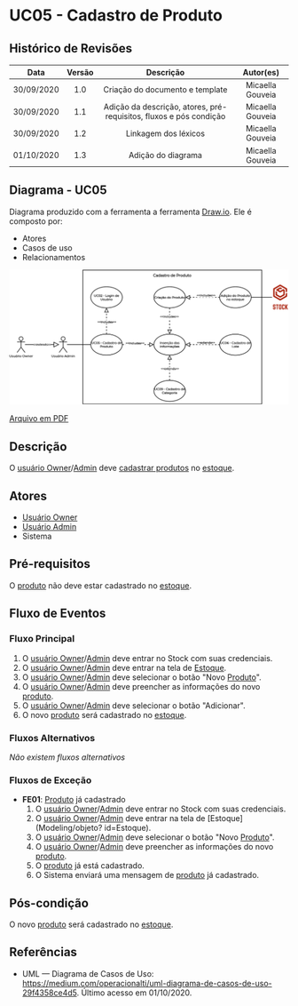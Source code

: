 # UC05 - Cadastro de Produto

## Histórico de Revisões

| Data | Versão | Descrição | Autor(es) |
|:----:|:------:|:---------:|:---------:|
| 30/09/2020 | 1.0 | Criação do documento e template | Micaella Gouveia |
| 30/09/2020 | 1.1 | Adição da descrição, atores, pré-requisitos, fluxos e pós condição | Micaella Gouveia |
| 30/09/2020 | 1.2 | Linkagem dos léxicos | Micaella Gouveia |
| 01/10/2020 | 1.3 | Adição do diagrama | Micaella Gouveia |

## Diagrama - UC05
Diagrama produzido com a ferramenta a ferramenta [Draw.io](https://app.diagrams.net/). Ele é composto por:
* Atores
* Casos de uso
* Relacionamentos

![caso 5](../../../assets/diagramas/casosUso/caso5.png)

<a href="https://unbarqdsw.github.io/2020.1_G12_Stock/assets/pdf/diagramas/casosUso/caso5.pdf">Arquivo em PDF</a>

## Descrição
O [usuário Owner](Modeling/objeto?id=Owner)/[Admin](Modeling/objeto?id=Admin) deve [cadastrar produtos](Modeling/verbo?id=Cadastrar-Produto) no [estoque](Modeling/objeto?id=Estoque).

## Atores
* [Usuário Owner](Modeling/objeto?id=Owner)
* [Usuário Admin](Modeling/objeto?id=Admin)
* Sistema

## Pré-requisitos
O [produto](Modeling/objeto?id=Produto) não deve estar cadastrado no [estoque](Modeling/objeto?id=Estoque).

## Fluxo de Eventos
### Fluxo Principal
1. O [usuário Owner](Modeling/objeto?id=Owner)/[Admin](Modeling/objeto?id=Admin) deve entrar no Stock com suas credenciais.
2. O [usuário Owner](Modeling/objeto?id=Owner)/[Admin](Modeling/objeto?id=Admin) deve entrar na tela de [Estoque](Modeling/objeto?id=Estoque).
3. O [usuário Owner](Modeling/objeto?id=Owner)/[Admin](Modeling/objeto?id=Admin) deve selecionar o botão "Novo [Produto](Modeling/objeto?id=Produto)".
4. O [usuário Owner](Modeling/objeto?id=Owner)/[Admin](Modeling/objeto?id=Admin) deve preencher as informações do novo [produto](Modeling/objeto?id=Produto).
5. O [usuário Owner](Modeling/objeto?id=Owner)/[Admin](Modeling/objeto?id=Admin) deve selecionar o botão "Adicionar".
6. O  novo [produto](Modeling/objeto?id=Produto) será cadastrado no [estoque](Modeling/objeto?id=Estoque).

### Fluxos Alternativos
*Não existem fluxos alternativos*

### Fluxos de Exceção
* **FE01**: [Produto](Modeling/objeto?id=Produto) já cadastrado
    1. O [usuário Owner](Modeling/objeto?id=Owner)/[Admin](Modeling/objeto?id=Admin) deve entrar no Stock com suas credenciais.
    2. O [usuário Owner](Modeling/objeto?id=Owner)/[Admin](Modeling/objeto?id=Admin) deve entrar na tela de [Estoque](Modeling/objeto?  id=Estoque).
    3. O [usuário Owner](Modeling/objeto?id=Owner)/[Admin](Modeling/objeto?id=Admin) deve selecionar o botão "Novo [Produto](Modeling/objeto?id=Produto)".
    4. O [usuário Owner](Modeling/objeto?id=Owner)/[Admin](Modeling/objeto?id=Admin) deve preencher as informações do novo [produto](Modeling/objeto?id=Produto).
    5. O [produto](Modeling/objeto?id=Produto) já está cadastrado.
    6. O Sistema enviará uma mensagem de [produto](Modeling/objeto?id=Produto) já cadastrado.

## Pós-condição
 O  novo [produto](Modeling/objeto?id=Produto) será cadastrado no [estoque](Modeling/objeto?id=Estoque).

## Referências
* UML — Diagrama de Casos de Uso: <https://medium.com/operacionalti/uml-diagrama-de-casos-de-uso-29f4358ce4d5>. Último acesso em 01/10/2020.
